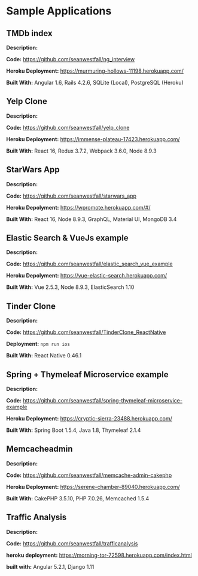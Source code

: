 # Sample Applications


## TMDb index

**Description:**

**Code:** https://github.com/seanwestfall/ng_interview

**Heroku Deployment:** https://murmuring-hollows-11198.herokuapp.com/

**Built With:** Angular 1.6, Rails 4.2.6, SQLite (Local), PostgreSQL
(Heroku)


## Yelp Clone

**Description:**

**Code:** https://github.com/seanwestfall/yelp_clone

**Heroku Deployment:** https://immense-plateau-17423.herokuapp.com/

**Built With:** React 16, Redux 3.7.2, Webpack 3.6.0, Node 8.9.3


## StarWars App

**Description:**

**Code:** https://github.com/seanwestfall/starwars_app 

**Heroku Depolyment:** https://wpromote.herokuapp.com/#/

**Built With:** React 16, Node 8.9.3, GraphQL, Material UI, MongoDB 3.4


## Elastic Search & VueJs example

**Description:**

**Code:** https://github.com/seanwestfall/elastic_search_vue_example

**Heroku Depolyment:** https://vue-elastic-search.herokuapp.com/

**Built With:** Vue 2.5.3, Node 8.9.3, ElasticSearch 1.10


## Tinder Clone

**Description:**

**Code:** https://github.com/seanwestfall/TinderClone_ReactNative

**Deployment:** `npm run ios`

**Built With:** React Native 0.46.1


## Spring + Thymeleaf Microservice example

**Description:**

**Code:** https://github.com/seanwestfall/spring-thymeleaf-microservice-example

**Heroku Deployment:** https://cryptic-sierra-23488.herokuapp.com/

**Built With:** Spring Boot 1.5.4, Java 1.8, Thymeleaf 2.1.4


## Memcacheadmin

**Description:**

**Code:** https://github.com/seanwestfall/memcache-admin-cakephp

**Heroku Deployment:** https://serene-chamber-89040.herokuapp.com/

**Built With:** CakePHP 3.5.10, PHP 7.0.26, Memcached 1.5.4
 
## Traffic Analysis

**Description:**

**Code:** https://github.com/seanwestfall/trafficanalysis

**heroku deployment:** https://morning-tor-72598.herokuapp.com/index.html

**built with:** Angular 5.2.1, Django 1.11


